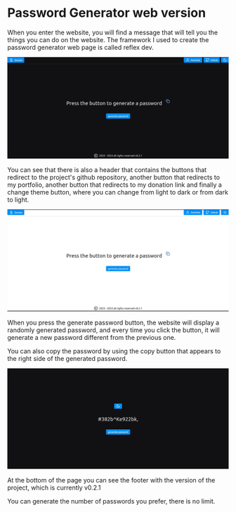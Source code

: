 # Password Generator web version

When you enter the website, you will find a message that will tell you the things you can do on the website.
The framework I used to create the password generator web page is called reflex dev.

![screenshot of the password generator](assets/img/cap_1.jpg)

You can see that there is also a header that contains the buttons that redirect to the project's github repository, another button that redirects to my portfolio, another button that redirects to my donation link and finally a change theme button, where you can change from light to dark or from dark to light.

![screenshot of the password generator](assets/img/cap_2.jpg)

When you press the generate password button, the website will display a randomly generated password, and every time you click the button, it will generate a new password different from the previous one.

You can also copy the password by using the copy button that appears to the right side of the generated password.

![screenshot of the password generator](assets/img/cap_3.jpg)

At the bottom of the page you can see the footer with the version of the project, which is currently v0.2.1

You can generate the number of passwords you prefer, there is no limit.